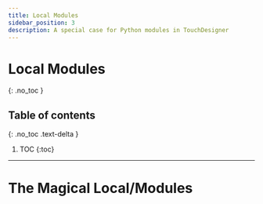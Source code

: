 ```yaml
---
title: Local Modules
sidebar_position: 3
description: A special case for Python modules in TouchDesigner
---
```


# Local Modules
{: .no_toc }

## Table of contents
{: .no_toc .text-delta }

1. TOC
{:toc}

---

# The Magical Local/Modules

<!-- links -->
[MOD Class]:https://docs.derivative.ca/MOD_Class